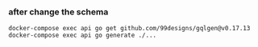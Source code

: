 ### after change the schema
```
docker-compose exec api go get github.com/99designs/gqlgen@v0.17.13
docker-compose exec api go generate ./...
```

